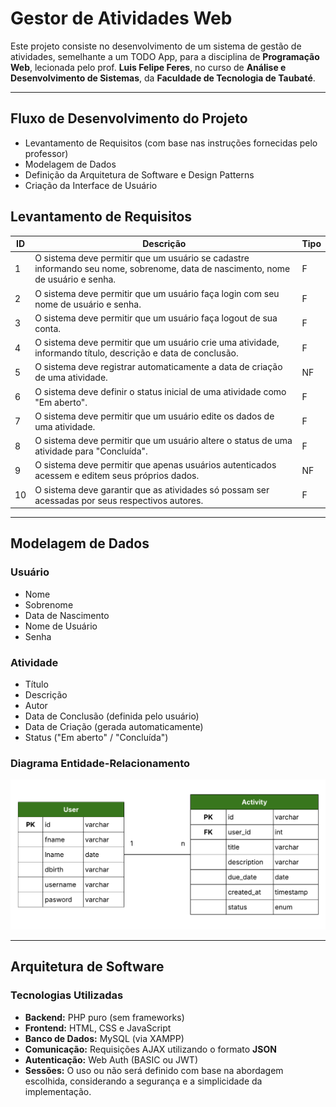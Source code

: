 
# **Gestor de Atividades Web**

Este projeto consiste no desenvolvimento de um sistema de gestão de atividades, semelhante a um TODO App, para a disciplina de **Programação Web**, lecionada pelo prof. **Luis Felipe Feres**, no curso de **Análise e Desenvolvimento de Sistemas**, da **Faculdade de Tecnologia de Taubaté**.

---

## **Fluxo de Desenvolvimento do Projeto**

- Levantamento de Requisitos (com base nas instruções fornecidas pelo professor)
- Modelagem de Dados
- Definição da Arquitetura de Software e Design Patterns
- Criação da Interface de Usuário

## **Levantamento de Requisitos**

| ID  | Descrição                                                                                                                                 | Tipo |
|-----|-------------------------------------------------------------------------------------------------------------------------------------------|------|
| 1   | O sistema deve permitir que um usuário se cadastre informando seu nome, sobrenome, data de nascimento, nome de usuário e senha.          | F    |
| 2   | O sistema deve permitir que um usuário faça login com seu nome de usuário e senha.                                                       | F    |
| 3   | O sistema deve permitir que um usuário faça logout de sua conta.                                                                         | F    |
| 4   | O sistema deve permitir que um usuário crie uma atividade, informando título, descrição e data de conclusão.                             | F    |
| 5   | O sistema deve registrar automaticamente a data de criação de uma atividade.                                                             | NF   |
| 6   | O sistema deve definir o status inicial de uma atividade como "Em aberto".                                                               | F    |
| 7   | O sistema deve permitir que um usuário edite os dados de uma atividade.                                                                  | F    |
| 8   | O sistema deve permitir que um usuário altere o status de uma atividade para "Concluída".                                                | F    |
| 9   | O sistema deve permitir que apenas usuários autenticados acessem e editem seus próprios dados.                                           | NF   |
| 10  | O sistema deve garantir que as atividades só possam ser acessadas por seus respectivos autores.                                          | F    |

---

## **Modelagem de Dados**

### **Usuário**
- Nome
- Sobrenome
- Data de Nascimento
- Nome de Usuário
- Senha

### **Atividade**
- Título
- Descrição
- Autor
- Data de Conclusão (definida pelo usuário)
- Data de Criação (gerada automaticamente)
- Status ("Em aberto" / "Concluída")

### **Diagrama Entidade-Relacionamento**

![DER](./db/der.png)

---

## **Arquitetura de Software**

### **Tecnologias Utilizadas**

- **Backend:** PHP puro (sem frameworks)
- **Frontend:** HTML, CSS e JavaScript 
- **Banco de Dados:** MySQL (via XAMPP)
- **Comunicação:** Requisições AJAX utilizando o formato **JSON**
- **Autenticação:** Web Auth (BASIC ou JWT)
- **Sessões:** O uso ou não será definido com base na abordagem escolhida, considerando a segurança e a simplicidade da implementação.
